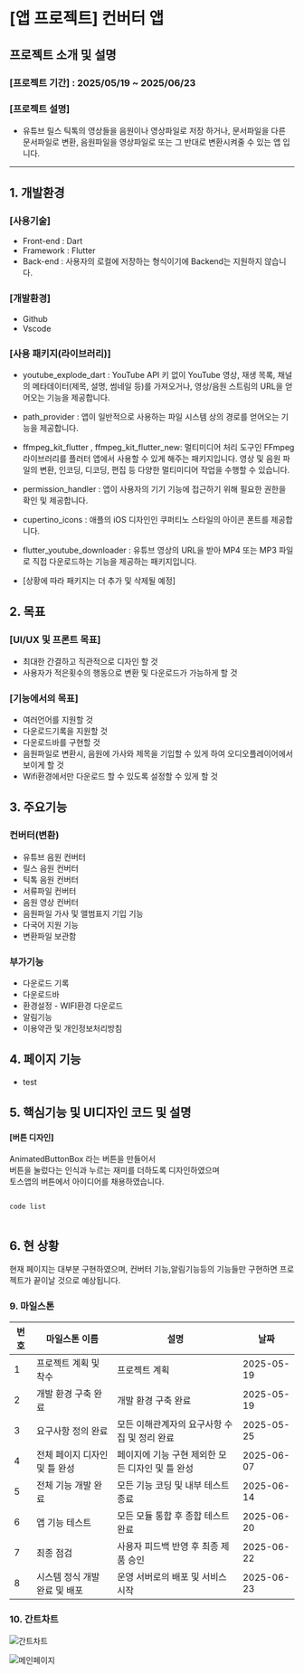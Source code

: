 # [앱 프로젝트] 컨버터 앱

## 프로젝트 소개 및 설명
### [프로젝트 기간] : 2025/05/19 ~ 2025/06/23
### [프로젝트 설명] 
* 유튜브 릴스 틱톡의 영상들을 음원이나 영상파일로 저장 하거나, 문서파일을 다른 문서파일로 변환,
음원파일을 영상파일로 또는 그 반대로 변환시켜줄 수 있는 앱 입니다.
<hr>

## 1. 개발환경
### [사용기술]
* Front-end : Dart
* Framework : Flutter
* Back-end : 사용자의 로컬에 저장하는 형식이기에 Backend는 지원하지 않습니다.
### [개발환경]
* Github
* Vscode

### [사용 패키지(라이브러리)]
* youtube_explode_dart :  YouTube API 키 없이 YouTube 영상, 재생 목록, 채널의 메타데이터(제목, 설명, 썸네일 등)를 가져오거나, 영상/음원 스트림의 URL을 얻어오는 기능을 제공합니다.

* path_provider : 앱이 일반적으로 사용하는 파일 시스템 상의 경로를 얻어오는 기능을 제공합니다.

* ffmpeg_kit_flutter , ffmpeg_kit_flutter_new: 멀티미디어 처리 도구인 FFmpeg 라이브러리를 플러터 앱에서 사용할 수 있게 해주는 패키지입니다. 영상 및 음원 파일의 변환, 인코딩, 디코딩, 편집 등 다양한 멀티미디어 작업을 수행할 수 있습니다.
* permission_handler : 앱이 사용자의 기기 기능에 접근하기 위해 필요한 권한을 확인 및 제공합니다.
* cupertino_icons : 애플의 iOS 디자인인 쿠퍼티노 스타일의 아이콘 폰트를 제공합니다.
* flutter_youtube_downloader : 유튜브 영상의 URL을 받아 MP4 또는 MP3 파일로 직접 다운로드하는 기능을 제공하는 패키지입니다.
*  [상황에 따라 패키지는 더 추가 및 삭제될 예정]

## 2. 목표
### [UI/UX 및 프론트 목표]
* 최대한 간결하고 직관적으로 디자인 할 것
* 사용자가 적은횟수의 행동으로 변환 및 다운로드가 가능하게 할 것 

### [기능에서의 목표]
* 여러언어를 지원할 것
* 다운로드기록을 지원할 것
* 다운로드바를 구현할 것
* 음원파일로 변환시, 음원에 가사와 제목을 기입할 수 있게 하여 오디오플레이어에서 보이게 할 것
* Wifi환경에서만 다운로드 할 수 있도록 설정할 수 있게 할 것


## 3. 주요기능
### 컨버터(변환)
 * 유튜브 음원 컨버터
 * 릴스 음원 컨버터
 * 틱톡 음원 컨버터
 * 서류파일 컨버터
 * 음원 영상 컨버터
 * 음원파일 가사 및 앨범표지 기입 기능
 * 다국어 지원 기능
 * 변환파일 보관함 

### 부가기능
 * 다운로드 기록
 * 다운로드바
 * 환경설정 - WIFI환경 다운로드
 * 알림기능
 * 이용약관 및 개인정보처리방침


## 4. 페이지 기능
* test


## 5. 핵심기능 및 UI디자인 코드 및 설명

#### [버튼 디자인]
AnimatedButtonBox 라는 버튼을 만들어서 <br>
버튼을 눌렀다는 인식과 누르는 재미를 더하도록 디자인하였으며 <br>
토스앱의 버튼에서 아이디어를 채용하였습니다.
<pre>
<code>
code list
</code>
</pre>


## 6. 현 상황
현재 페이지는 대부분 구현하였으며, 컨버터 기능,알림기능등의 기능들만 구현하면 프로젝트가 끝이날 것으로 예상됩니다.










### 9. 마일스톤

| 번호 | 마일스톤 이름       | 설명                                                  | 날짜   |
| --- | ------------------- | ----------------------------------------------------- | -------- |
| 1   | 프로젝트 계획 및 착수           | 프로젝트 계획                                         | 2025-05-19 |
| 2   | 개발 환경 구축 완료             | 개발 환경 구축 완료                                    | 2025-05-19 |
| 3   | 요구사항 정의 완료              | 모든 이해관계자의 요구사항 수집 및 정리 완료                   | 2025-05-25 |
| 4   | 전체 페이지 디자인 및 틀 완성    | 페이지에 기능 구현 제외한 모든 디자인 및 틀 완성                | 2025-06-07 |
| 5   | 전체 기능 개발 완료             | 모든 기능 코딩 및 내부 테스트 종료                       | 2025-06-14 |
| 6   | 앱 기능 테스트                  | 모든 모듈 통합 후 종합 테스트 완료                       | 2025-06-20 |
| 7   | 최종 점검                       | 사용자 피드백 반영 후 최종 제품 승인                     | 2025-06-22 |
| 8   | 시스템 정식 개발 완료 및 배포 | 운영 서버로의 배포 및 서비스 시작                        | 2025-06-23 |



### 10. 간트차트 

![간트차트](https://github.com/user-attachments/assets/e438021e-116f-4802-bba3-11b455296a3d)


![메인페이지](https://github.com/user-attachments/assets/f23cff59-8f83-47c0-9e3a-11d66663ef84)
